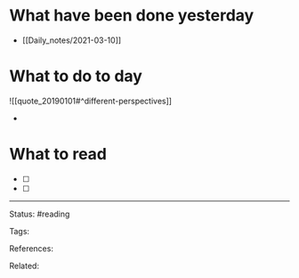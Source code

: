 # What have been done yesterday

- [[Daily_notes/2021-03-10]]

# What to do to day
![[quote_20190101#^different-perspectives]]

- 

# What to read

- [ ] 
- [ ] 



---
Status: #reading

Tags: 

References:

Related:
